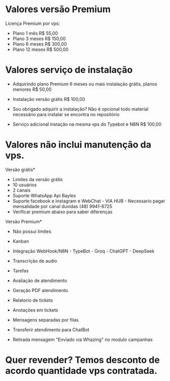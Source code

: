 # Valores versão Premium

Licença Premium por vps:

- Plano 1 mês R$ 55,00
- Plano 3 meses R$ 150,00
- Plano 6 meses R$ 300,00
- Plano 12 meses R$ 500,00

# Valores serviço de instalação

- Adquirindo plano Premium 6 meses ou mais instalação grátis, planos menores R$ 50,00

- Instalação versão grátis R$ 100,00

- Sou obrigado adquirir a instalação?
Não é opcional todo material necessário para instalar se encontra no repositório

- Serviço adicional instação na mesma vps do Typebot e N8N R$ 100,00


# Valores não inclui manutenção da vps.

Versão grátis*

- Limites da versão grátis 
- 10 usuários
- 2 canais
- Suporte WhatsApp Api Bayles
- Suporte facebook e Instagram  e WebChat - VIA HUB - Necessario pagar mensalidade por canal duvidas (48) 9941-6725
- Verificar premium abaixo para saber diferenças

Versão Premium*

- Não possui limites

- Kanban
- Integração WebHook/N8N - TypeBot - Groq - ChatGPT - DeepSeek
- Transcrição de audio
- Tarefas
- Avaliação de atendimento
- Geração PDF atendimento
- Relatorio de tickets
- Anotações em tickets
- Mensagens separadas por filas
- Transferir atendimento para ChatBot
- Retirada mensagem "Enviado via Whazing" no modulo campanhas

# Quer revender? Temos desconto de acordo quantidade vps contratada.
